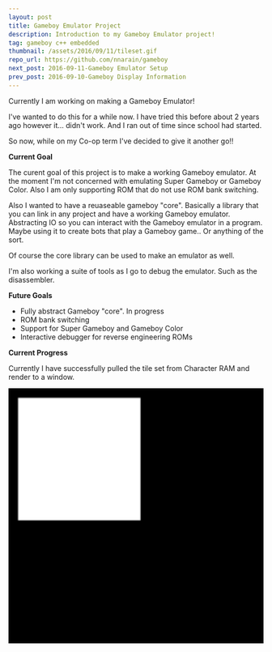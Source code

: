 ```yaml
---
layout: post
title: Gameboy Emulator Project
description: Introduction to my Gameboy Emulator project!
tag: gameboy c++ embedded
thumbnail: /assets/2016/09/11/tileset.gif
repo_url: https://github.com/nnarain/gameboy
next_post: 2016-09-11-Gameboy Emulator Setup
prev_post: 2016-09-10-Gameboy Display Information
---
```


Currently I am working on making a Gameboy Emulator!

I've wanted to do this for a while now. I have tried this before about 2 years ago however it... didn't work. And I ran out of time since school had started.

So now, while on my Co-op term I've decided to give it another go!!

**Current Goal**

The curent goal of this project is to make a working Gameboy emulator. At the moment I'm not concerned with emulating Super Gameboy or Gameboy Color. Also I am only supporting ROM that do not use ROM bank switching.

Also I wanted to have a reuaseable gameboy "core". Basically a library that you can link in any project and have a working Gameboy emulator. Abstracting IO so you can interact with the Gameboy emulator in a program. Maybe using it to create bots that play a Gameboy game.. Or anything of the sort.

Of course the core library can be used to make an emulator as well.

I'm also working a suite of tools as I go to debug the emulator. Such as the disassembler.

**Future Goals**

* Fully abstract Gameboy "core". In progress
* ROM bank switching
* Support for Super Gameboy and Gameboy Color
* Interactive debugger for reverse engineering ROMs

**Current Progress**

Currently I have successfully pulled the tile set from Character RAM and render to a window.

![Image not found!](/assets/2016/09/11/tileset.gif)
